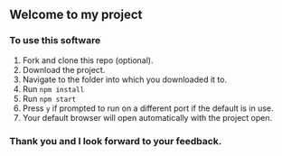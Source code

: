## Welcome to my project

### To use this software

1. Fork and clone this repo (optional).
2. Download the project.
3. Navigate to the folder into which you downloaded it to.
4. Run ```npm install```
5. Run ```npm start```
6. Press ```y``` if prompted to run on a different port if the default is in use.
7. Your default browser will open automatically with the project open.

### Thank you and I look forward to your feedback.
